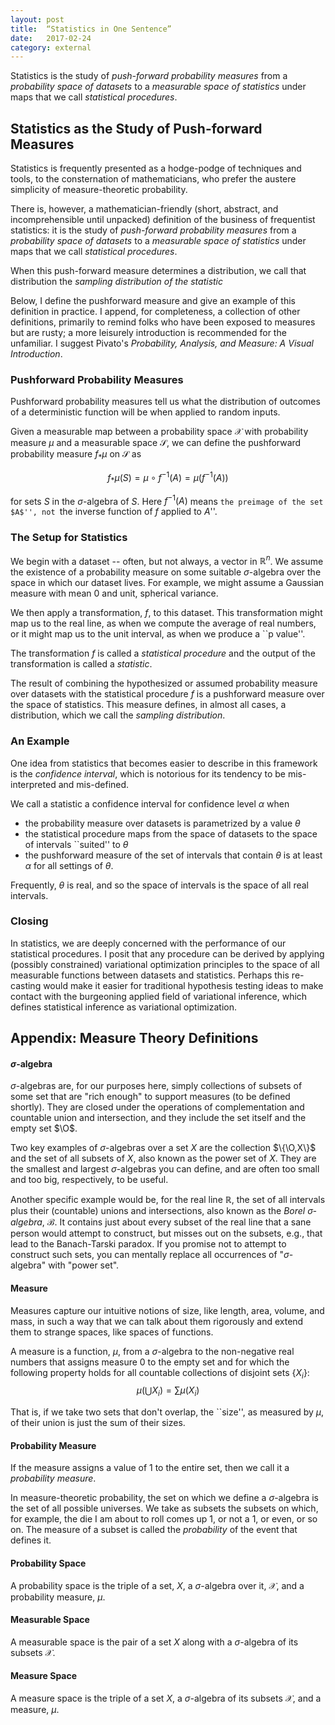 ```yaml
---
layout: post
title:	“Statistics in One Sentence”
date:	2017-02-24
category: external
---
```


Statistics is the study of
*push-forward probability measures*
from a
*probability space of datasets*
to a
*measurable space of statistics*
under maps that we call
*statistical procedures*.

<!--exc-->
<script type="text/javascript" src="http://cdn.mathjax.org/mathjax/latest/MathJax.js?config=TeX-AMS-MML_HTMLorMML"></script>

## Statistics as the Study of Push-forward Measures

Statistics is frequently presented as a hodge-podge of
techniques and tools, to the consternation of mathematicians,
who prefer the austere simplicity of measure-theoretic probability.

There is, however, a mathematician-friendly
(short, abstract, and incomprehensible until unpacked)
definition of the business of frequentist statistics:
it is the study of
*push-forward probability measures*
from a
*probability space of datasets*
to a
*measurable space of statistics*
under maps that we call
*statistical procedures*.

When this push-forward measure
determines a distribution,
we call that distribution the
*sampling distribution of the statistic*

Below, I define the pushforward measure
and give an example of this definition in practice.
I append, for completeness,
a collection of other definitions,
primarily to remind folks who have been
exposed to measures but are rusty;
a more leisurely introduction is recommended for the unfamiliar.
I suggest Pivato's
*Probability, Analysis, and Measure: A Visual Introduction*.

### Pushforward Probability Measures

Pushforward probability measures tell us what the
distribution of outcomes of
a deterministic function will be
when applied to random inputs.

Given a measurable map between
a probability space $\mathcal{X}$
with probability measure $\mu$
and a measurable space $\mathcal{S}$,
we can define the
pushforward probability measure $f_*\mu$
on $\mathcal{S}$ as

$$
    f_*\mu(S) = \mu \circ f^{-1}(A) = \mu\left(f^{-1}(A)\right)
$$

for sets $S$ in the $\sigma$-algebra of $S$.
Here $f^{-1}(A)$ means
``the preimage of the set $A$'',
not
``the inverse function of $f$ applied to $A$''.

### The Setup for Statistics

We begin with a dataset -- often, but not always,
a vector in $\mathbb{R}^n$.
We assume the existence of a probability measure
on some suitable $\sigma$-algebra over the space
in which our dataset lives.
For example, we might assume a Gaussian measure
with mean $0$ and unit, spherical variance.

We then apply a transformation, $f$, to this dataset.
This transformation might map us to the real line,
as when we compute the average of real numbers,
or it might map us to the unit interval,
as when we produce a ``p value''.

The transformation $f$ is called a *statistical procedure*
and the output of the transformation is called a *statistic*.

The result of combining the hypothesized or assumed
probability measure over datasets
with the statistical procedure $f$
is a pushforward measure over the space of statistics.
This measure defines, in almost all cases, a distribution,
which we call the *sampling distribution*.

### An Example

One idea from statistics that becomes easier to describe
in this framework is the *confidence interval*,
which is notorious for its
tendency to be mis-interpreted and mis-defined.

We call a statistic a confidence interval
for confidence level $\alpha$ when

- the probability measure over datasets is parametrized by a value $\theta$
- the statistical procedure maps from
the space of datasets to
the space of intervals ``suited'' to $\theta$
- the pushforward measure of the set of intervals that contain $\theta$
is at least $\alpha$ for all settings of $\theta$.

Frequently, $\theta$ is real, and so the space of intervals
is the space of all real intervals.

### Closing

In statistics,
we are deeply concerned with the performance of
our statistical procedures.
I posit that any procedure can be derived
by applying (possibly constrained)
variational optimization principles to the
space of all measurable functions
between datasets and statistics.
Perhaps this re-casting would make it easier
for traditional hypothesis testing ideas
to make contact with the burgeoning applied field of
variational inference,
which defines statistical inference
as variational optimization.

## Appendix: Measure Theory Definitions

#### $\sigma$-algebra

$\sigma$-algebras are, for our purposes here,
simply collections of subsets of some set
that are "rich enough"
to support measures (to be defined shortly).
They are closed under the operations of
complementation and
countable union and intersection, and
they include the set itself and the empty set $\O$.

Two key examples of $\sigma$-algebras over
a set $X$ are
the collection
$\{\O,X\}$
and the set of all subsets of $X$,
also known as the power set of $X$.
They are the smallest and largest
$\sigma$-algebras you can define,
and are often too small and too big,
respectively, to be useful.

Another specific example would be, for the real line $\mathbb{R}$,
the set of all intervals plus their (countable) unions and intersections,
also known as the *Borel $\sigma$-algebra*,
$\mathcal{B}$.
It contains just about every subset of the real line that
a sane person would attempt to construct,
but misses out on the subsets, e.g., that lead to the
Banach-Tarski paradox.
If you promise not to attempt to construct such sets,
you can mentally replace all occurrences of "$\sigma$-algebra"
with "power set".

#### Measure

Measures capture our intuitive notions
of size, like
length, area, volume, and mass,
in such a way that we can
talk about them rigorously and extend them to
strange spaces, like spaces of functions.

A measure is a function, $\mu$,
from a $\sigma$-algebra
to the non-negative real numbers
that assigns measure $0$ to the empty set
and for which the following property holds
for all countable collections of disjoint sets
$\{X_i\}$:
$$
    \mu\left(\bigcup X_i\right)
    	= \sum \mu\left(X_i\right)
$$

That is, if we take two sets that don't overlap,
the ``size'', as measured by $\mu$,
of their union is just the sum of their sizes.

#### Probability Measure

If the measure assigns a value of $1$ to the entire set,
then we call it a *probability measure*.

In measure-theoretic probability, the set on which we define
a $\sigma$-algebra is the set of all possible universes.
We take as subsets the subsets on which, for example,
the die I am about to roll comes up $1$,
or not a $1$, or even, or so on.
The measure of a subset is called the
*probability*
of the event that defines it.

#### Probability Space

A probability space is the triple of
a set, $X$,
a $\sigma$-algebra over it, $\mathcal{X}$,
and a probability measure, $\mu$.

#### Measurable Space

A measurable space is the pair of a set $X$
along with a $\sigma$-algebra of its subsets
$\mathcal{X}$.

#### Measure Space

A measure space is the triple of a set $X$,
a $\sigma$-algebra of its subsets $\mathcal{X}$,
and a measure, $\mu$.
